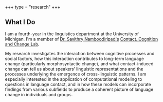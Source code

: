 +++
type = "research"
+++

## **What I Do**

I am a fourth-year in the linguistics department at the University of Michigan. I'm a member of [Dr. Savithry Namboodiripad's](http://savi.ling.lsa.umich.edu/) [Contact, Cognition and Change Lab](https://github.com/ccc-lab).

My research investigates the interaction between cognitive processes and social  factors, how this interaction contributes to long-term language change (particularly morphosyntactic change), and what contact-induced change can tell us about speakers' linguistic representations and the processes underlying the emergence of cross-linguistic patterns. I am especially interested in the application of computational modeling to questions in language contact, and in how these models can incorporate findings from various subfields to produce a coherent picture of language change in individuals and groups.
